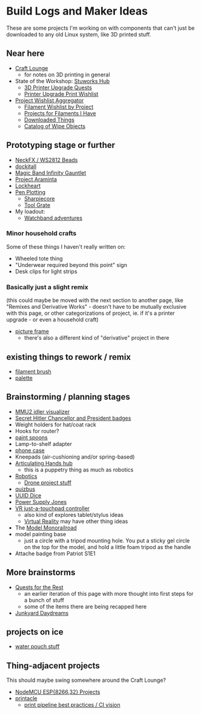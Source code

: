 # Build Logs and Maker Ideas

These are some projects I'm working on with components that can't just be downloaded to any old Linux system, like 3D printed stuff.

## Near here

- [Craft Lounge](a3e30d39-0949-4226-87ec-aa5d1b775b05.md)
  - for notes on 3D printing in general
- State of the Workshop: [Stuworks Hub](81a063e3-0f64-4167-a6f9-10dfe2b76d1a.md)
  - [3D Printer Upgrade Quests](0b49c0ed-b327-4005-879e-59762d3af2b5.md)
  - [Printer Upgrade Print Wishlist](b4b48cda-c651-4d10-a19e-7a6ebf9b34ec.md)
- [Project Wishlist Aggregator](b154bbe5-02ef-4e21-a828-84f8af54cb8e.md)
  - [Filament Wishlist by Project](7382f3b2-b2da-404a-a1f8-eb6efd84ec49.md)
  - [Projects for Filaments I Have](3285bdd0-8bbb-4e31-9ade-3a0674d7ab1e.md)
  - [Downloaded Things](d59c0c38-fc87-4ef2-82b5-715f58add1cc.md)
  - [Catalog of Wipe Objects](05fa2e42-0f55-49ac-af91-b2fa01258410.md)

## Prototyping stage or further

- [NeckFX / WS2812 Beads](6dc617ce-7fc0-4c57-937e-2656af78f664.md)
- [dockitall](c35f78b3-9cbb-4f26-ae38-fd4321589947.md)
- [Magic Band Infinity Gauntlet](1647ef1d-19ba-4367-96cf-ef5bfc3a857b.md)
- [Project Araminta](1117c481-fcca-4869-9f31-ca43a5123158.md)
- [Lockheart](0f6a9502-2415-4b6b-a8a2-9e13c0339e71.md)
- [Pen Plotting](3a698fe3-1c6e-47e9-8cb8-ca1fb9c4a06b.md)
  - [Sharpiecore](d8b3233a-57a6-41a0-a843-c0f8f7296de3.md)
  - [Tool Grate](41f6ab8f-3187-4900-a752-71acf1799344.md)
- My loadout:
  - [Watchband adventures](b194cbe8-90c1-4a0c-8996-8bbcb6fce221.md)

### Minor household crafts

Some of these things I haven't really written on:

- Wheeled tote thing
- "Underwear required beyond this point" sign
- Desk clips for light strips

### Basically just a slight remix

(this could maybe be moved with the next section to another page, like "Remixes and Derivative Works" - doesn't have to be mutually exclusive with this page, or other categorizations of project, ie. if it's a printer upgrade - or even a household craft)

- [picture frame](9bb83fc7-595b-4c02-a879-1e60427cb32d.md)
  - there's also a different kind of "derivative" project in there

## existing things to rework / remix

- [filament brush](d8f0798e-5554-418e-82dd-c5356a38ccc1.md)
- [palette](54deb2e0-6ad2-40aa-aeb7-738a728c8f88.md)

## Brainstorming / planning stages

- [MMU2 idler visualizer](eac745f8-8908-46ec-ad84-fe4782b510bc.md)
- [Secret Hitler Chancellor and President badges](011ceb93-f8cd-401b-ac17-f69d5b0a987a.md)
- Weight holders for hat/coat rack
- Hooks for router?
- [paint spoons](7c11f08e-9c93-413b-ac4a-9b122148d11e.md)
- Lamp-to-shelf adapter
- [phone case](1dfa9859-4254-40bc-809f-d338214d1e43.md)
- Kneepads (air-cushioning and/or spring-based)
- [Articulating Hands hub](ae243a39-d980-4268-93f7-1919af519b46.md)
  - this is a puppetry thing as much as robotics
- [Robotics](4e40eaae-f191-4c45-a1b7-bc1022f0e210.md)
  - [Drone project stuff](cd719be0-5b7c-4263-accf-cf6cddb2a16b.md)
- [quizbus](5414893b-fef4-473a-9a13-9a8252b3f3fe.md)
- [UUID Dice](5075bbef-356b-4022-910b-53fae7382803.md)
- [Power Supply Jones](d2959ea0-4736-41fe-9f9e-59e34d39e51e.md)
- [VR just-a-touchpad controller](fc1ed894-b4bb-4e2b-925e-503491970f63.md)
  - also kind of explores tablet/stylus ideas
  - [Virtual Reality](2b095b7b-508a-4c80-a4a8-803088300437.md) may have other thing ideas
- The [Model Monorailroad](6952abc2-db3c-492f-aded-331b7b7a50bb.md)
- model painting base
  - just a circle with a tripod mounting hole. You put a sticky gel circle on the top for the model, and hold a little foam tripod as the handle
- Attache badge from Patriot S1E1

## More brainstorms

- [Quests for the Rest](7b7873d1-bf91-4a25-82e2-78d533ecc099.md)
  - an earlier iteration of this page with more thought into first steps for a bunch of stuff
  - some of the items there are being recapped here
- [Junkyard Daydreams](33bcb20b-5d20-42e5-8eba-15541882e48a.md)

## projects on ice

- [water pouch stuff](48a82492-9669-48e0-acc4-267b0708f27e.md)

## Thing-adjacent projects

This should maybe swing somewhere around the Craft Lounge?

- [NodeMCU ESP{8266,32} Projects](be8ef21f-ea6e-4f96-8b87-9a54694fb29f.md)
- [printacle](d984a489-8c56-4665-a106-d6b4909319c8.md)
  - [print pipeline best practices / CI vision](b65a21d3-ed3d-41ac-aa22-122d551404ce.md)

